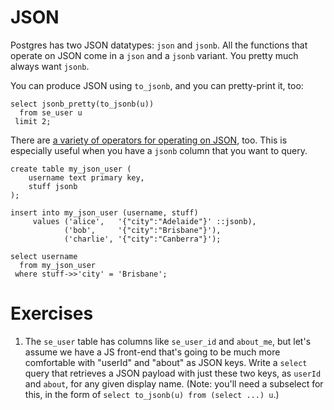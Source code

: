 # JSON

Postgres has two JSON datatypes: `json` and `jsonb`.  All the functions that
operate on JSON come in a `json` and a `jsonb` variant.  You pretty much always
want `jsonb`.

You can produce JSON using `to_jsonb`, and you can pretty-print it, too:

    select jsonb_pretty(to_jsonb(u))
      from se_user u
     limit 2;

There are [a variety of operators for operating on
JSON](https://www.postgresql.org/docs/11/functions-json.html), too.  This is
especially useful when you have a `jsonb` column that you want to query.

    create table my_json_user (
        username text primary key,
        stuff jsonb
    );

    insert into my_json_user (username, stuff)
         values ('alice',   '{"city":"Adelaide"}' ::jsonb),
                ('bob',     '{"city":"Brisbane"}'),
                ('charlie', '{"city":"Canberra"}');

    select username
      from my_json_user
     where stuff->>'city' = 'Brisbane';


# Exercises

1. The `se_user` table has columns like `se_user_id` and `about_me`, but let's
   assume we have a JS front-end that's going to be much more comfortable with
   "userId" and "about" as JSON keys.  Write a `select` query that retrieves a
   JSON payload with just these two keys, as `userId` and `about`, for any given
   display name.  (Note: you'll need a subselect for this, in the form of
   `select to_jsonb(u) from (select ...) u`.)
